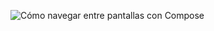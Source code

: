 
![Cómo navegar entre pantallas con Compose](https://github.com/user-attachments/assets/a5d0d790-6db4-414a-8592-5f71ab9a729d)

